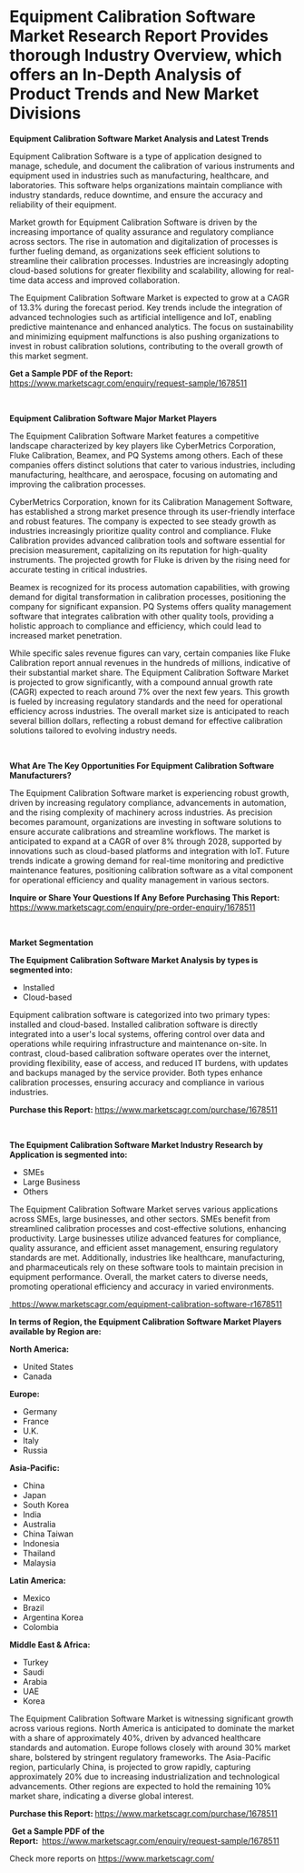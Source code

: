 <p><h1>Equipment Calibration Software Market Research Report Provides thorough Industry Overview, which offers an In-Depth Analysis of Product Trends and New Market Divisions</h1></p><p><strong>Equipment Calibration Software Market Analysis and Latest Trends</strong></p>
<p><p>Equipment Calibration Software is a type of application designed to manage, schedule, and document the calibration of various instruments and equipment used in industries such as manufacturing, healthcare, and laboratories. This software helps organizations maintain compliance with industry standards, reduce downtime, and ensure the accuracy and reliability of their equipment.</p><p>Market growth for Equipment Calibration Software is driven by the increasing importance of quality assurance and regulatory compliance across sectors. The rise in automation and digitalization of processes is further fueling demand, as organizations seek efficient solutions to streamline their calibration processes. Industries are increasingly adopting cloud-based solutions for greater flexibility and scalability, allowing for real-time data access and improved collaboration.</p><p>The Equipment Calibration Software Market is expected to grow at a CAGR of 13.3% during the forecast period. Key trends include the integration of advanced technologies such as artificial intelligence and IoT, enabling predictive maintenance and enhanced analytics. The focus on sustainability and minimizing equipment malfunctions is also pushing organizations to invest in robust calibration solutions, contributing to the overall growth of this market segment.</p></p>
<p><strong>Get a Sample PDF of the Report:&nbsp;</strong> <a href="https://www.marketscagr.com/enquiry/request-sample/1678511?utm_campaign=1901&utm_medium=2&utm_source=Github&utm_content=ia&utm_term=09032025&utm_id=equipment-calibration-software">https://www.marketscagr.com/enquiry/request-sample/1678511</a></p>
<p>&nbsp;</p>
<p><strong>Equipment Calibration Software Major Market Players</strong></p>
<p><p>The Equipment Calibration Software Market features a competitive landscape characterized by key players like CyberMetrics Corporation, Fluke Calibration, Beamex, and PQ Systems among others. Each of these companies offers distinct solutions that cater to various industries, including manufacturing, healthcare, and aerospace, focusing on automating and improving the calibration processes.</p><p>CyberMetrics Corporation, known for its Calibration Management Software, has established a strong market presence through its user-friendly interface and robust features. The company is expected to see steady growth as industries increasingly prioritize quality control and compliance. Fluke Calibration provides advanced calibration tools and software essential for precision measurement, capitalizing on its reputation for high-quality instruments. The projected growth for Fluke is driven by the rising need for accurate testing in critical industries.</p><p>Beamex is recognized for its process automation capabilities, with growing demand for digital transformation in calibration processes, positioning the company for significant expansion. PQ Systems offers quality management software that integrates calibration with other quality tools, providing a holistic approach to compliance and efficiency, which could lead to increased market penetration.</p><p>While specific sales revenue figures can vary, certain companies like Fluke Calibration report annual revenues in the hundreds of millions, indicative of their substantial market share. The Equipment Calibration Software Market is projected to grow significantly, with a compound annual growth rate (CAGR) expected to reach around 7% over the next few years. This growth is fueled by increasing regulatory standards and the need for operational efficiency across industries. The overall market size is anticipated to reach several billion dollars, reflecting a robust demand for effective calibration solutions tailored to evolving industry needs.</p></p>
<p>&nbsp;</p>
<p><strong>What Are The Key Opportunities For Equipment Calibration Software Manufacturers?</strong></p>
<p><p>The Equipment Calibration Software market is experiencing robust growth, driven by increasing regulatory compliance, advancements in automation, and the rising complexity of machinery across industries. As precision becomes paramount, organizations are investing in software solutions to ensure accurate calibrations and streamline workflows. The market is anticipated to expand at a CAGR of over 8% through 2028, supported by innovations such as cloud-based platforms and integration with IoT. Future trends indicate a growing demand for real-time monitoring and predictive maintenance features, positioning calibration software as a vital component for operational efficiency and quality management in various sectors.</p></p>
<p><strong>Inquire or Share Your Questions If Any Before Purchasing This Report:</strong> <a href="https://www.marketscagr.com/enquiry/pre-order-enquiry/1678511?utm_campaign=1901&utm_medium=2&utm_source=Github&utm_content=ia&utm_term=09032025&utm_id=equipment-calibration-software">https://www.marketscagr.com/enquiry/pre-order-enquiry/1678511</a></p>
<p>&nbsp;</p>
<p><strong>Market Segmentation</strong></p>
<p><strong>The Equipment Calibration Software Market Analysis by types is segmented into:</strong></p>
<p><ul><li>Installed</li><li>Cloud-based</li></ul></p>
<p><p>Equipment calibration software is categorized into two primary types: installed and cloud-based. Installed calibration software is directly integrated into a user's local systems, offering control over data and operations while requiring infrastructure and maintenance on-site. In contrast, cloud-based calibration software operates over the internet, providing flexibility, ease of access, and reduced IT burdens, with updates and backups managed by the service provider. Both types enhance calibration processes, ensuring accuracy and compliance in various industries.</p></p>
<p><strong>Purchase this Report:&nbsp;</strong><a href="https://www.marketscagr.com/purchase/1678511?utm_campaign=1901&utm_medium=2&utm_source=Github&utm_content=ia&utm_term=09032025&utm_id=equipment-calibration-software">https://www.marketscagr.com/purchase/1678511</a></p>
<p>&nbsp;</p>
<p><strong>The Equipment Calibration Software Market Industry Research by Application is segmented into:</strong></p>
<p><ul><li>SMEs</li><li>Large Business</li><li>Others</li></ul></p>
<p><p>The Equipment Calibration Software Market serves various applications across SMEs, large businesses, and other sectors. SMEs benefit from streamlined calibration processes and cost-effective solutions, enhancing productivity. Large businesses utilize advanced features for compliance, quality assurance, and efficient asset management, ensuring regulatory standards are met. Additionally, industries like healthcare, manufacturing, and pharmaceuticals rely on these software tools to maintain precision in equipment performance. Overall, the market caters to diverse needs, promoting operational efficiency and accuracy in varied environments.</p></p>
<p><a href="https://www.marketscagr.com/equipment-calibration-software-r1678511?utm_campaign=1901&utm_medium=2&utm_source=Github&utm_content=ia&utm_term=09032025&utm_id=equipment-calibration-software">&nbsp;https://www.marketscagr.com/equipment-calibration-software-r1678511</a></p>
<p><strong>In terms of Region, the Equipment Calibration Software Market Players available by Region are:</strong></p>
<p>
    <p> <strong> North America: </strong>
        <ul>
            <li>United States</li>
            <li>Canada</li>
        </ul>
        </p> 
    <p> <strong> Europe: </strong>
        <ul>
            <li>Germany</li>
            <li>France</li>
            <li>U.K.</li>
            <li>Italy</li>
            <li>Russia</li>
        </ul>
        </p> 
    <p> <strong> Asia-Pacific: </strong>
        <ul>
            <li>China</li>
            <li>Japan</li>
            <li>South Korea</li>
            <li>India</li>
            <li>Australia</li>
            <li>China Taiwan</li>
            <li>Indonesia</li>
            <li>Thailand</li>
            <li>Malaysia</li>
        </ul>
        </p> 
    <p> <strong> Latin America: </strong>
        <ul>
            <li>Mexico</li>
            <li>Brazil</li>
            <li>Argentina Korea</li>
            <li>Colombia</li>
        </ul>
        </p> 
    <p> <strong> Middle East & Africa: </strong>
        <ul>
            <li>Turkey</li>
            <li>Saudi</li>
            <li>Arabia</li>
            <li>UAE</li>
            <li>Korea</li>
        </ul>
    </p>
    </p>
<p><p>The Equipment Calibration Software Market is witnessing significant growth across various regions. North America is anticipated to dominate the market with a share of approximately 40%, driven by advanced healthcare standards and automation. Europe follows closely with around 30% market share, bolstered by stringent regulatory frameworks. The Asia-Pacific region, particularly China, is projected to grow rapidly, capturing approximately 20% due to increasing industrialization and technological advancements. Other regions are expected to hold the remaining 10% market share, indicating a diverse global interest.</p></p>
<p><strong>Purchase this Report: </strong><a href="https://www.marketscagr.com/purchase/1678511?utm_campaign=1901&utm_medium=2&utm_source=Github&utm_content=ia&utm_term=09032025&utm_id=equipment-calibration-software">https://www.marketscagr.com/purchase/1678511</a></p>
<p>&nbsp;<strong>Get a Sample PDF of the Report:&nbsp;&nbsp;</strong><a href="https://www.marketscagr.com/enquiry/request-sample/1678511?utm_campaign=1901&utm_medium=2&utm_source=Github&utm_content=ia&utm_term=09032025&utm_id=equipment-calibration-software">https://www.marketscagr.com/enquiry/request-sample/1678511</a></p>
<p><strong></strong></p>
<p>Check more reports on <a href="https://www.marketscagr.com/?utm_campaign=1901&utm_medium=2&utm_source=Github&utm_content=ia&utm_term=09032025&utm_id=equipment-calibration-software">https://www.marketscagr.com/</a></p>
